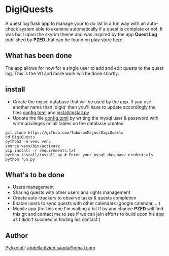 # DigiQuests
A quest log flask app to manage your to do list in a fun way with an auto-check system able to examine automatically if a quest is complete or not. It was built upon the skyrim theme and was inspired by the app **Quest Log** published by **PZED** that can be found on play store [here](https://play.google.com/store/apps/details?id=com.app.stodo)


## What has been done 
The app allows for now for a single user to add and edit quests to the quest log. This is the V0 and more work will be done shortly.

## install

- Create the mysql database that will be used by the app. If you use another name than 'digiq' then you'll have to update accordingly the files [config.toml](https://github.com/TuburboMajus/DigiQuests/blob/main/config.toml#L20) and [install/install.py](https://github.com/TuburboMajus/DigiQuests/blob/main/install/install.py#L10)
- Update the file [config.toml](https://github.com/TuburboMajus/DigiQuests/blob/main/config.toml#L18-L19) by writing the mysql user & password with write privileges on all tables on the database created 

```console
git clone https://github.com/TuburboMajus/DigiQuests
cd DigiQuests
python3 -m venv venv
source venv/bin/activate
pip install -r requirements.txt
python install/install.py # Enter your mysql database credentials
python run.py
```

## What's to be done

- Users management
- Sharing quests with other users and rights management
- Create auto-trackers to observe tasks & quests completion
- Enable users to sync quests with other calendars (google calendar, ...)
- Mobile app (for this one I'm waiting a bit If by any chance **PZED** will find this git and contact me to see if we can join efforts to build upon his app as I didn't succeed in finding his contact.)

## Author
[PyAxolotl](https://github.com/PyAxolotl): abdellatifzied.saada@gmail.com


